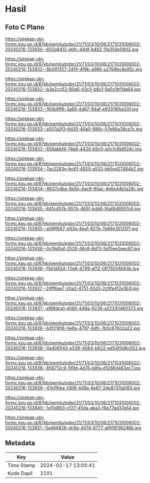 # Hasil

## Foto C Plano

https://sirekap-obj-formc.kpu.go.id/87eb/pemilu/pdpr/21/71/03/10/06/2171031006002-20240216-133930--602a8412-ebfc-44df-b492-1fa35de5fb12.jpg

https://sirekap-obj-formc.kpu.go.id/87eb/pemilu/pdpr/21/71/03/10/06/2171031006002-20240216-133932--8b091357-24f9-4f9b-a986-a2766bc8e95c.jpg

https://sirekap-obj-formc.kpu.go.id/87eb/pemilu/pdpr/21/71/03/10/06/2171031006002-20240216-133932--b2e2cc63-80a6-43c5-b6c1-9a5c1bf1da64.jpg

https://sirekap-obj-formc.kpu.go.id/87eb/pemilu/pdpr/21/71/03/10/06/2171031006002-20240216-133933--183b9ff6-3a69-4d67-94af-e93319fbe20f.jpg

https://sirekap-obj-formc.kpu.go.id/87eb/pemilu/pdpr/21/71/03/10/06/2171031006002-20240216-133933--a557a0f3-6d35-40a0-986c-57e86a38ce7c.jpg

https://sirekap-obj-formc.kpu.go.id/87eb/pemilu/pdpr/21/71/03/10/06/2171031006002-20240216-133933--658abbf4-74e6-4420-b5c0-a0c1c6b6f24c.jpg

https://sirekap-obj-formc.kpu.go.id/87eb/pemilu/pdpr/21/71/03/10/06/2171031006002-20240216-133934--7ac2283e-bc61-4925-a532-bb5ed27484b2.jpg

https://sirekap-obj-formc.kpu.go.id/87eb/pemilu/pdpr/21/71/03/10/06/2171031006002-20240216-133934--9637cdba-5b5b-4ac9-90ac-8e6e44b1a28c.jpg

https://sirekap-obj-formc.kpu.go.id/87eb/pemilu/pdpr/21/71/03/10/06/2171031006002-20240216-133935--641c457b-957b-465f-bd46-f6af6d9597c6.jpg

https://sirekap-obj-formc.kpu.go.id/87eb/pemilu/pdpr/21/71/03/10/06/2171031006002-20240216-133935--a09ff667-e93a-4ea1-827b-7e69e35125f1.jpg

https://sirekap-obj-formc.kpu.go.id/87eb/pemilu/pdpr/21/71/03/10/06/2171031006002-20240216-133936--0c19d5af-2528-46c6-8d13-5d15ee2eec87.jpg

https://sirekap-obj-formc.kpu.go.id/87eb/pemilu/pdpr/21/71/03/10/06/2171031006002-20240216-133936--f5b1d554-72e6-4799-af12-0ff75008063b.jpg

https://sirekap-obj-formc.kpu.go.id/87eb/pemilu/pdpr/21/71/03/10/06/2171031006002-20240216-133937--24ff6ae7-20a2-4751-92d3-2c9fa4f2e3b3.jpg

https://sirekap-obj-formc.kpu.go.id/87eb/pemilu/pdpr/21/71/03/10/06/2171031006002-20240216-133937--af88dca1-d085-449a-9236-a22330460373.jpg

https://sirekap-obj-formc.kpu.go.id/87eb/pemilu/pdpr/21/71/03/10/06/2171031006002-20240216-133938--b3f21816-0e6a-4797-8dfc-1b5c67602a22.jpg

https://sirekap-obj-formc.kpu.go.id/87eb/pemilu/pdpr/21/71/03/10/06/2171031006002-20240216-133938--0a409540-e539-4084-b622-ed54f0d8c052.jpg

https://sirekap-obj-formc.kpu.go.id/87eb/pemilu/pdpr/21/71/03/10/06/2171031006002-20240216-133939--858712c9-5f9d-4d76-b6fa-d1266d483ec7.jpg

https://sirekap-obj-formc.kpu.go.id/87eb/pemilu/pdpr/21/71/03/10/06/2171031006002-20240216-133939--47e1fbbe-069f-4d9a-8e67-2de8737ab160.jpg

https://sirekap-obj-formc.kpu.go.id/87eb/pemilu/pdpr/21/71/03/10/06/2171031006002-20240216-133940--1e11d863-cf27-45da-aba3-f6e77ad37e64.jpg

https://sirekap-obj-formc.kpu.go.id/87eb/pemilu/pdpr/21/71/03/10/06/2171031006002-20240216-133931--5a466826-dc9e-4074-8777-af916f38246b.jpg


## Metadata

| Key        | Value               |
| ---------- | ------------------- |
| Time Stamp | 2024-02-17 13:05:41 |
| Kode Dapil | 2101                |




